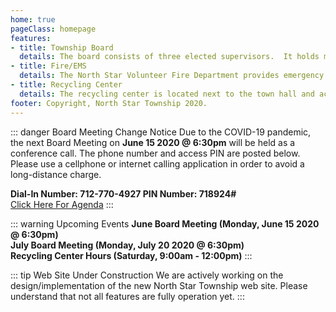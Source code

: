 ```yaml
---
home: true
pageClass: homepage
features:
- title: Township Board
  details: The board consists of three elected supervisors.  It holds monthly public meetings and elections are held during the annual meeting in the spring.
- title: Fire/EMS
  details: The North Star Volunteer Fire Department provides emergency medical and fire/rescue services to the local area.
- title: Recycling Center
  details: The recycling center is located next to the town hall and accepts recycling materials only during open business hours.
footer: Copyright, North Star Township 2020.
---
```


::: danger Board Meeting Change Notice
Due to the COVID-19 pandemic, the next Board Meeting on **June 15 2020 @ 6:30pm** will be held 
as a conference call.  The phone number and access PIN are posted below. Please use a cellphone or 
internet calling application in order to avoid a long-distance charge.

**Dial-In Number: 712-770-4927  PIN Number: 718924#**  
[Click Here For Agenda](/township/agenda.md)
:::

::: warning Upcoming Events
**June Board Meeting (Monday, June 15 2020 @ 6:30pm)** <br>
**July Board Meeting (Monday, July 20 2020 @ 6:30pm)** <br>
**Recycling Center Hours (Saturday, 9:00am - 12:00pm)** 
:::

::: tip Web Site Under Construction
We are actively working on the design/implementation of the new North Star Township 
web site.  Please understand that not all features are fully operation yet.
:::
